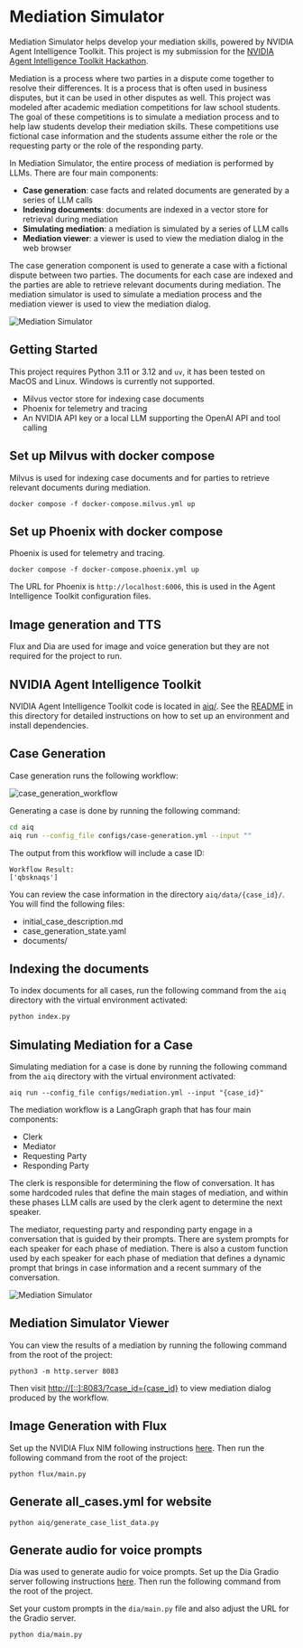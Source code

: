 # Mediation Simulator

Mediation Simulator helps develop your mediation skills, powered by NVIDIA Agent Intelligence Toolkit. This project is my submission for the [NVIDIA Agent Intelligence Toolkit Hackathon](https://developer.nvidia.com/agentiq-hackathon).

Mediation is a process where two parties in a dispute come together to resolve their differences. It is a process that is often used in business disputes, but it can be used in other disputes as well. This project was modeled after academic mediation competitions for law school students. The goal of these competitions is to simulate a mediation process and to help law students develop their mediation skills. These competitions use fictional case information and the students assume either the role or the requesting party or the role of the responding party.

In Mediation Simulator, the entire process of mediation is performed by LLMs. There are four main components:

- **Case generation**: case facts and related documents are generated by a series of LLM calls
- **Indexing documents**: documents are indexed in a vector store for retrieval during mediation
- **Simulating mediation**: a mediation is simulated by a series of LLM calls
- **Mediation viewer**: a viewer is used to view the mediation dialog in the web browser

The case generation component is used to generate a case with a fictional dispute between two parties. The documents for each case are indexed and the parties are able to retrieve relevant documents during mediation. The mediation simulator is used to simulate a mediation process and the mediation viewer is used to view the mediation dialog.

![Mediation Simulator](/flux/data/1747700517310.png)

## Getting Started

This project requires Python 3.11 or 3.12 and `uv`, it has been tested on MacOS and Linux. Windows is currently not supported.

- Milvus vector store for indexing case documents
- Phoenix for telemetry and tracing
- An NVIDIA API key or a local LLM supporting the OpenAI API and tool calling

## Set up Milvus with docker compose

Milvus is used for indexing case documents and for parties to retrieve relevant documents during mediation.

```
docker compose -f docker-compose.milvus.yml up
```

## Set up Phoenix with docker compose

Phoenix is used for telemetry and tracing.

```
docker compose -f docker-compose.phoenix.yml up
```

The URL for Phoenix is `http://localhost:6006`, this is used in the Agent Intelligence Toolkit configuration files.

## Image generation and TTS

Flux and Dia are used for image and voice generation but they are not required for the project to run.

## NVIDIA Agent Intelligence Toolkit

NVIDIA Agent Intelligence Toolkit code is located in [aiq/](aiq/). See the [README](aiq/README.md) in this directory for detailed instructions on how to set up an environment and install dependencies.

## Case Generation

Case generation runs the following workflow:

![case_generation_workflow](aiq/case_generation_workflow.png)

Generating a case is done by running the following command:

```bash
cd aiq
aiq run --config_file configs/case-generation.yml --input ""
```

The output from this workflow will include a case ID:

```
Workflow Result:
['qbsknaqs']
```

You can review the case information in the directory `aiq/data/{case_id}/`. You will find the following files:

- initial_case_description.md
- case_generation_state.yaml
- documents/

## Indexing the documents

To index documents for all cases, run the following command from the `aiq` directory with the virtual environment activated:

```bash
python index.py
```

## Simulating Mediation for a Case

Simulating mediation for a case is done by running the following command from the `aiq` directory with the virtual environment activated:

```
aiq run --config_file configs/mediation.yml --input "{case_id}"
```

The mediation workflow is a LangGraph graph that has four main components:

- Clerk
- Mediator
- Requesting Party
- Responding Party

The clerk is responsible for determining the flow of conversation. It has some hardcoded rules that define the main stages of mediation, and within these phases LLM calls are used by the clerk agent to determine the next speaker.

The mediator, requesting party and responding party engage in a conversation that is guided by their prompts. There are system prompts for each speaker for each phase of mediation. There is also a custom function used by each speaker for each phase of mediation that defines a dynamic prompt that brings in case information and a recent summary of the conversation.

![Mediation Simulator](/aiq/mediation_workflow.png)

## Mediation Simulator Viewer

You can view the results of a mediation by running the following command from the root of the project:

```
python3 -m http.server 8083
```

Then visit [http://[::]:8083/?case_id={case_id}](http://[::]:8083/?case_id={case_id}) to view mediation dialog produced by the workflow.

## Image Generation with Flux

Set up the NVIDIA Flux NIM following instructions [here](https://build.nvidia.com/black-forest-labs/flux_1-dev/deploy). Then run the following command from the root of the project:

```
python flux/main.py
```


## Generate all_cases.yml for website

```
python aiq/generate_case_list_data.py
```

## Generate audio for voice prompts

Dia was used to generate audio for voice prompts. Set up the Dia Gradio server following instructions [here](https://github.com/nari-labs/dia). Then run the following command from the root of the project.

Set your custom prompts in the `dia/main.py` file and also adjust the URL for the Gradio server.

```
python dia/main.py
```